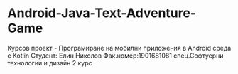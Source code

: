 # Android-Java-Text-Adventure-Game
Курсов проект - Програмиране на мобилни приложения в Android среда с Kotlin
Студент:
Елин Николов Фак.номер:1901681081 спец.Софтуерни технологии и дизайн 2 курс
